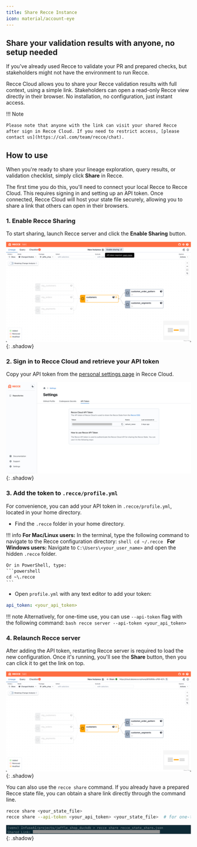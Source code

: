 ```yaml
---
title: Share Recce Instance
icon: material/account-eye
---
```


## Share your validation results with anyone, no setup needed

If you've already used Recce to validate your PR and prepared checks, but stakeholders might not have the environment to run Recce.

Recce Cloud allows you to share your Recce validation results with full context, using a simple link. Stakeholders can open a read-only Recce view directly in their browser. No installation, no configuration, just instant access.

!!! Note

    Please note that anyone with the link can visit your shared Recce after sign in Recce Cloud. If you need to restrict access, [please contact us](https://cal.com/team/recce/chat).

## How to use

When you're ready to share your lineage exploration, query results, or validation checklist, simply click **Share** in Recce.

The first time you do this, you'll need to connect your local Recce to Recce Cloud. This requires signing in and setting up an API token. Once connected, Recce Cloud will host your state file securely, allowing you to share a link that others can open in their browsers.

### 1. Enable Recce Sharing

To start sharing, launch Recce server and click the **Enable Sharing** button.

![Recce Server](../assets/images/recce-cloud/recce-server-enable-sharing-fs8.png){: .shadow}

### 2. Sign in to Recce Cloud and retrieve your API token

Copy your API token from the [personal settings page](https://cloud.datarecce.io/settings#tokens) in Recce Cloud.

![Recce API Token](../assets/images/recce-cloud/setting-page-api-token-fs8.png){: .shadow}

### 3. Add the token to `.recce/profile.yml`

For convenience, you can add your API token in `.recce/profile.yml`, located in your home directory.

- Find the `.recce` folder in your home directory.

!!! info
    **For Mac/Linux users:** In the terminal, type the following command to navigate to the Recce configuration directory:
    ```shell
    cd ~/.recce
    ```
    **For Windows users:** Navigate to `C:\Users\<your_user_name>` and open the hidden `.recce` folder.

    Or in PowerShell, type:
    ```powershell
    cd ~\.recce
    ```

- Open `profile.yml` with any text editor to add your token:
```yaml
api_token: <your_api_token>
```

!!! note
    Alternatively, for one-time use, you can use `--api-token` flag with the following command:
    ```bash
    recce server --api-token <your_api_token>
    ```

### 4. Relaunch Recce server

After adding the API token, restarting Recce server is required to load the new configuration.
Once it's running, you'll see the **Share** button, then you can click it to get the link on top.

![Recce Share From Server](../assets/images/recce-cloud/recce-share-from-server-fs8.png){: .shadow}

You can also use the `recce share` command. If you already have a prepared Recce state file, you can obtain a share link directly through the command line.
```bash
recce share <your_state_file>
recce share --api-token <your_api_token> <your_state_file>  # for one-time use
```
![Recce Share From CLI](../assets/images/recce-cloud/recce-share-from-cli.png){: .shadow}
